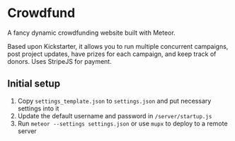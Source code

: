 # Crowdfund
A fancy dynamic crowdfunding website built with Meteor.

Based upon Kickstarter, it allows you to run multiple concurrent campaigns, post project updates, have prizes for each campaign, and keep track of donors. Uses StripeJS for payment.

## Initial setup
1. Copy `settings_template.json` to `settings.json` and put necessary settings into it
2. Update the default username and password in `/server/startup.js`
3. Run `meteor --settings settings.json` or use `mupx` to deploy to a remote server